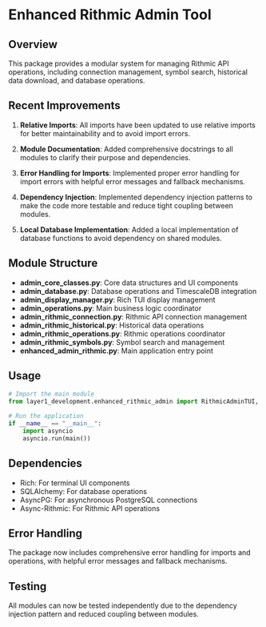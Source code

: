# Enhanced Rithmic Admin Tool

## Overview

This package provides a modular system for managing Rithmic API operations, including connection management, symbol search, historical data download, and database operations.

## Recent Improvements

1. **Relative Imports**: All imports have been updated to use relative imports for better maintainability and to avoid import errors.

2. **Module Documentation**: Added comprehensive docstrings to all modules to clarify their purpose and dependencies.

3. **Error Handling for Imports**: Implemented proper error handling for import errors with helpful error messages and fallback mechanisms.

4. **Dependency Injection**: Implemented dependency injection patterns to make the code more testable and reduce tight coupling between modules.

5. **Local Database Implementation**: Added a local implementation of database functions to avoid dependency on shared modules.

## Module Structure

- **admin_core_classes.py**: Core data structures and UI components
- **admin_database.py**: Database operations and TimescaleDB integration
- **admin_display_manager.py**: Rich TUI display management
- **admin_operations.py**: Main business logic coordinator
- **admin_rithmic_connection.py**: Rithmic API connection management
- **admin_rithmic_historical.py**: Historical data operations
- **admin_rithmic_operations.py**: Rithmic operations coordinator
- **admin_rithmic_symbols.py**: Symbol search and management
- **enhanced_admin_rithmic.py**: Main application entry point

## Usage

```python
# Import the main module
from layer1_development.enhanced_rithmic_admin import RithmicAdminTUI, main

# Run the application
if __name__ == "__main__":
    import asyncio
    asyncio.run(main())
```

## Dependencies

- Rich: For terminal UI components
- SQLAlchemy: For database operations
- AsyncPG: For asynchronous PostgreSQL connections
- Async-Rithmic: For Rithmic API operations

## Error Handling

The package now includes comprehensive error handling for imports and operations, with helpful error messages and fallback mechanisms.

## Testing

All modules can now be tested independently due to the dependency injection pattern and reduced coupling between modules.